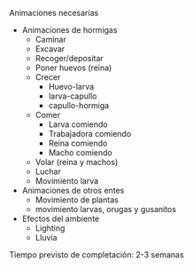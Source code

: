 Animaciones necesarias

- Animaciones de hormigas
	- Caminar
	- Excavar
	- Recoger/depositar
	- Poner huevos (reina)
	- Crecer
		- Huevo-larva
		- larva-capullo
		- capullo-hormiga
	- Comer
		- Larva comiendo
		- Trabajadora comiendo
		- Reina comiendo
		- Macho comiendo
	- Volar (reina y machos)
	- Luchar
	- Movimiento larva
- Animaciones de otros entes
	- Movimiento de plantas
	- movimiento larvas, orugas y gusanitos
- Efectos del ambiente
	- Lighting
	- Lluvia

Tiempo previsto de completación: 2-3 semanas